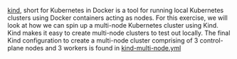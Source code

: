 [kind](https://kind.sigs.k8s.io/), short for Kubernetes in Docker is a tool for running local Kubernetes clusters using Docker containers acting as nodes. For this exercise, we will look at how we can spin up a multi-node Kubernetes cluster using Kind. 
Kind makes it easy to create multi-node clusters to test out locally. The final Kind configuration to create a multi-node cluster comprising of 3 control-plane nodes and 3 workers is found in [kind-multi-node.yml](kind-multi-node.yml)